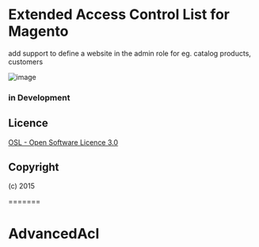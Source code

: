 # Extended Access Control List for Magento

add support to define a website in the admin role
 for eg. catalog products, customers

![image](https://raw.github.com/magento-hackathon/AdvancedAcl/master/docs/EditRole.png)

### in Development

Licence
-------
[OSL - Open Software Licence 3.0](http://opensource.org/licenses/osl-3.0.php)

Copyright
---------
(c) 2015

=======
# AdvancedAcl

